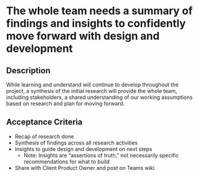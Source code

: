 # The whole team needs a summary of findings and insights to confidently move forward with design and development

## Description

While learning and understand will continue to develop throughout the project, a synthesis of the initial research will provide the whole team, including stakeholders, a shared understanding of our working assumptions based on research and plan for moving forward.

## Acceptance Criteria

- Recap of research done
- Synthesis of findings across all research activities
- Insights to guide design and development on next steps
    - Note: Insights are “assertions of truth,” not necessarily specific recommendations for what to build
- Share with Client Product Owner and post on Teams wiki
